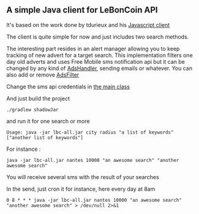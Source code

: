 ## A simple Java client for LeBonCoin API

It's based on the work done by tdurieux and his [Javascript client](https://github.com/tdurieux/leboncoin-api)

The client is quite simple for now and just includes two search methods.

The interesting part resides in an alert manager allowing you to keep tracking of new advert for a target search.
This implementation filters one day old adverts and uses Free Mobile sms notification api but it can be changed by any kind of [AdsHandler](src/main/java/info/toyonos/lbc/handler/AdsHandler.java), sending emails or whatever. You can also add or remove [AdsFilter](src/main/java/info/toyonos/lbc/handler/AdsFilter.java)

Change the sms api credentials in [the main class](src/main/java/info/toyonos/lbc/LeBonCoinAlertManager.java#L20)

And just build the project
```
./gradlew shadowJar
```

and run it for one search or more
```
Usage: java -jar lbc-all.jar city radius "a list of keywords" ["another list of keywords"]
```

For instance :
```
java -jar lbc-all.jar nantes 10000 "an awesome search" "another awesome search"
```

You will receive several sms with the result of your searches

In the send, just cron it for instance, here every day at 8am
```
0 8 * * * java -jar lbc-all.jar nantes 10000 "an awesome search" "another awesome search" > /dev/null 2>&1
```

